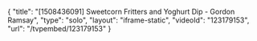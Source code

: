 {
    "title": "[1508436091] Sweetcorn Fritters and Yoghurt Dip - Gordon Ramsay",
    "type": "solo",
    "layout": "iframe-static",
    "videoId": "123179153",
    "url": "\/tvpembed\/123179153"
}